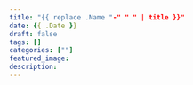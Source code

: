 ```yaml
---
title: "{{ replace .Name "-" " " | title }}"
date: {{ .Date }}
draft: false
tags: []
categories: [""]
featured_image: 
description: 
---
```

